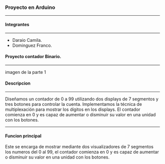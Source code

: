 ### Proyecto en Arduino

------------

#### Integrantes

------------
- Daraio Camila.
- Dominguez Franco.

 
#### Proyecto contador Binario.

------------

imagen de la parte 1

####  Descripcion

------------

Diseñamos un contador de 0 a 99 utilizando dos displays de 7 segmentos y tres botones para controlar la cuenta. Implementamos la técnica de multiplexación para mostrar los dígitos en los displays. El contador comienza en 0  y  es capaz de aumentar o disminuir su valor en una unidad con los botones.

------------

####  Funcion principal

Este se encarga de mostrar mediante dos  visualizadores de 7 segmentos los numeros del 0 al 99, el contador comienza en 0  y  es capaz de aumentar o disminuir su valor en una unidad con los botones.

